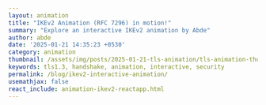 ```yaml
---
layout: animation
title: "IKEv2 Animation (RFC 7296) in motion!"
summary: "Explore an interactive IKEv2 animation by Abde"
author: abde
date: '2025-01-21 14:35:23 +0530'
category: animation
thumbnail: /assets/img/posts/2025-01-21-tls-animation/tls-animation-thumbnail.jpeg
keywords: tls1.3, handshake, animation, interactive, security
permalink: /blog/ikev2-interactive-animation/
usemathjax: false
react_include: animation-ikev2-reactapp.html
---
```

